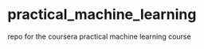 practical_machine_learning
==========================

repo for the coursera practical machine learning course
